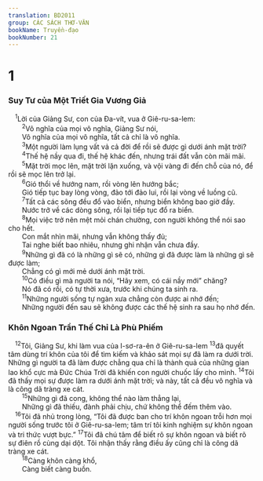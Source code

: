 ```yaml
---
translation: BD2011
group: CÁC SÁCH THƠ-VĂN
bookName: Truyền-đạo 
bookNumber: 21
---
```


<div class="title"><h1>1</h1><h3>Suy Tư của Một Triết Gia Vương Giả</h3></div>
<span class="verse tr_1_1"> <sup>1</sup>Lời của Giảng Sư, con của Ða-vít, vua ở Giê-ru-sa-lem:<br/></span>
<span class="verse tr_1_2">  <sup>2</sup>Vô nghĩa của mọi vô nghĩa, Giảng Sư nói,<br/>  Vô nghĩa của mọi vô nghĩa, tất cả chỉ là vô nghĩa.<br/></span>
<span class="verse tr_1_3">  <sup>3</sup>Một người làm lụng vất vả cả đời để rồi sẽ được gì dưới ánh mặt trời?<br/></span>
<span class="verse tr_1_4">  <sup>4</sup>Thế hệ nầy qua đi, thế hệ khác đến, nhưng trái đất vẫn còn mãi mãi.<br/></span>
<span class="verse tr_1_5">  <sup>5</sup>Mặt trời mọc lên, mặt trời lặn xuống, và vội vàng đi đến chỗ của nó, để rồi sẽ mọc lên trở lại.<br/></span>
<span class="verse tr_1_6">  <sup>6</sup>Gió thổi về hướng nam, rồi vòng lên hướng bắc;<br/>  Gió tiếp tục bay lòng vòng, đảo tới đảo lui, rồi lại vòng về luồng cũ.<br/></span>
<span class="verse tr_1_7">  <sup>7</sup>Tất cả các sông đều đổ vào biển, nhưng biển không bao giờ đầy.<br/>  Nước trở về các dòng sông, rồi lại tiếp tục đổ ra biển.<br/></span>
<span class="verse tr_1_8">  <sup>8</sup>Mọi việc trở nên mệt mỏi chán chường, con người không thể nói sao cho hết.<br/>  Con mắt nhìn mãi, nhưng vẫn không thấy đủ;<br/>  Tai nghe biết bao nhiêu, nhưng ghi nhận vẫn chưa đầy.<br/></span>
<span class="verse tr_1_9">  <sup>9</sup>Những gì đã có là những gì sẽ có, những gì đã được làm là những gì sẽ được làm;<br/>  Chẳng có gì mới mẻ dưới ánh mặt trời.<br/></span>
<span class="verse tr_1_10">  <sup>10</sup>Có điều gì mà người ta nói, “Hãy xem, có cái nầy mới” chăng?<br/>  Nó đã có rồi, có tự thời xưa, trước khi chúng ta sinh ra.<br/></span>
<span class="verse tr_1_11">  <sup>11</sup>Những người sống tự ngàn xưa chẳng còn được ai nhớ đến;<br/>  Những người đến sau sẽ không được các thế hệ sinh ra sau họ nhớ đến.<br/></span>
<div class="title"><h3>Khôn Ngoan Trần Thế Chỉ Là Phù Phiếm</h3></div>
<span class="verse tr_1_12"> <sup>12</sup>Tôi, Giảng Sư, khi làm vua của I-sơ-ra-ên ở Giê-ru-sa-lem </span>
<span class="verse tr_1_13"><sup>13</sup>đã quyết tâm dùng trí khôn của tôi để tìm kiếm và khảo sát mọi sự đã làm ra dưới trời. Những gì người ta đã làm được chẳng qua chỉ là thành quả của những gian lao khổ cực mà Ðức Chúa Trời đã khiến con người chuốc lấy cho mình. </span>
<span class="verse tr_1_14"><sup>14</sup>Tôi đã thấy mọi sự được làm ra dưới ánh mặt trời; và này, tất cả đều vô nghĩa và là công dã tràng xe cát. <br/></span>
<span class="verse tr_1_15">  <sup>15</sup>Những gì đã cong, không thể nào làm thẳng lại,<br/>  Những gì đã thiếu, đành phải chịu, chứ không thể đếm thêm vào.<br/></span>
<span class="verse tr_1_16"> <sup>16</sup>Tôi đã nhủ trong lòng, “Tôi đã được ban cho trí khôn ngoan trỗi hơn mọi người sống trước tôi ở Giê-ru-sa-lem; tâm trí tôi kinh nghiệm sự khôn ngoan và tri thức vượt bực.” </span>
<span class="verse tr_1_17"><sup>17</sup>Tôi đã chú tâm để biết rõ sự khôn ngoan và biết rõ sự điên rồ cùng dại dột. Tôi nhận thấy rằng điều ấy cũng chỉ là công dã tràng xe cát.<br/></span>
<span class="verse tr_1_18">  <sup>18</sup>Càng khôn càng khổ,<br/>  Càng biết càng buồn.<br/></span>
